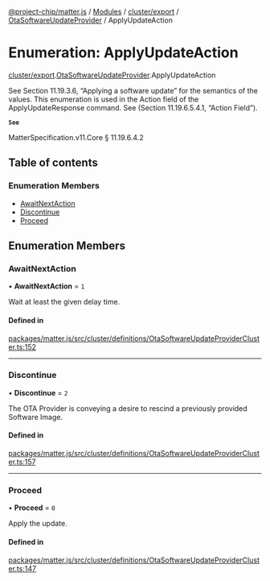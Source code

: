 [@project-chip/matter.js](../README.md) / [Modules](../modules.md) / [cluster/export](../modules/cluster_export.md) / [OtaSoftwareUpdateProvider](../modules/cluster_export.OtaSoftwareUpdateProvider.md) / ApplyUpdateAction

# Enumeration: ApplyUpdateAction

[cluster/export](../modules/cluster_export.md).[OtaSoftwareUpdateProvider](../modules/cluster_export.OtaSoftwareUpdateProvider.md).ApplyUpdateAction

See Section 11.19.3.6, “Applying a software update” for the semantics of the values. This enumeration is used in
the Action field of the ApplyUpdateResponse command. See (Section 11.19.6.5.4.1, “Action Field”).

**`See`**

MatterSpecification.v11.Core § 11.19.6.4.2

## Table of contents

### Enumeration Members

- [AwaitNextAction](cluster_export.OtaSoftwareUpdateProvider.ApplyUpdateAction.md#awaitnextaction)
- [Discontinue](cluster_export.OtaSoftwareUpdateProvider.ApplyUpdateAction.md#discontinue)
- [Proceed](cluster_export.OtaSoftwareUpdateProvider.ApplyUpdateAction.md#proceed)

## Enumeration Members

### AwaitNextAction

• **AwaitNextAction** = ``1``

Wait at least the given delay time.

#### Defined in

[packages/matter.js/src/cluster/definitions/OtaSoftwareUpdateProviderCluster.ts:152](https://github.com/project-chip/matter.js/blob/904d0c9b952b91f28a21803759c5e5c66ee4d272/packages/matter.js/src/cluster/definitions/OtaSoftwareUpdateProviderCluster.ts#L152)

___

### Discontinue

• **Discontinue** = ``2``

The OTA Provider is conveying a desire to rescind a previously provided Software Image.

#### Defined in

[packages/matter.js/src/cluster/definitions/OtaSoftwareUpdateProviderCluster.ts:157](https://github.com/project-chip/matter.js/blob/904d0c9b952b91f28a21803759c5e5c66ee4d272/packages/matter.js/src/cluster/definitions/OtaSoftwareUpdateProviderCluster.ts#L157)

___

### Proceed

• **Proceed** = ``0``

Apply the update.

#### Defined in

[packages/matter.js/src/cluster/definitions/OtaSoftwareUpdateProviderCluster.ts:147](https://github.com/project-chip/matter.js/blob/904d0c9b952b91f28a21803759c5e5c66ee4d272/packages/matter.js/src/cluster/definitions/OtaSoftwareUpdateProviderCluster.ts#L147)
